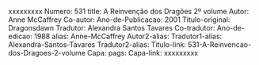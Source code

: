 xxxxxxxxx
Numero: 531
title: A Reinvenção dos Dragões 2º volume
Autor: Anne McCaffrey
Co-autor: 
Ano-de-Publicacao: 2001
Titulo-original: Dragonsdawn
Tradutor: Alexandra Santos Tavares
Co-tradutor: 
Ano-de-edicao: 1988
alias: Anne-McCaffrey
Autor2-alias: 
Tradutor1-alias: Alexandra-Santos-Tavares
Tradutor2-alias: 
Titulo-link: 531-A-Reinvencao-dos-Dragoes-2-volume
Capa: 
pags: 
Capa-link: 
xxxxxxxxx
